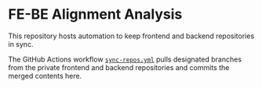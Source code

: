 # FE-BE Alignment Analysis

This repository hosts automation to keep frontend and backend repositories in sync.

The GitHub Actions workflow [`sync-repos.yml`](.github/workflows/sync-repos.yml) pulls designated
branches from the private frontend and backend repositories and commits the merged contents here.

